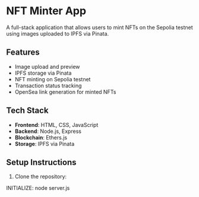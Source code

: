 # NFT Minter App

A full-stack application that allows users to mint NFTs on the Sepolia testnet using images uploaded to IPFS via Pinata.

## Features

- Image upload and preview
- IPFS storage via Pinata
- NFT minting on Sepolia testnet
- Transaction status tracking
- OpenSea link generation for minted NFTs

## Tech Stack

- **Frontend**: HTML, CSS, JavaScript
- **Backend**: Node.js, Express
- **Blockchain**: Ethers.js
- **Storage**: IPFS via Pinata

## Setup Instructions

1. Clone the repository:

INITIALIZE: node server.js 